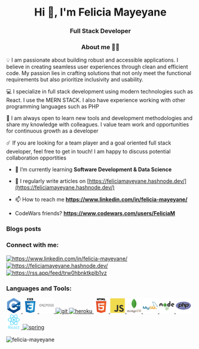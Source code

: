 
<h1 align="center">Hi 👋, I'm Felicia Mayeyane</h1>
<h3 align="center"> Full Stack Developer </h3>
 <h3 align="center"> About me 👩‍🎓 </h3>

 <p> 💡  I am passionate about building robust and accessible applications. I believe in creating seamless user experiences through clean and efficient code. My passion lies in crafting solutions that not only meet the functional requirements but also prioritize inclusivity and usability.</p>

 <p> 💻  I specialize in full stack development using modern technologies such as React. I use the MERN STACK. I also have experience working with other programming languages such as PHP</p>

 <p> 📖  I am always open to learn new tools and development methodologies and share my knowledge with colleagues. I value team work and opportunities for continuous growth as a developer</p>

<p> ☄️  If you are looking for a team player and a goal oriented full stack developer, feel free to get in touch! I am happy to discuss potential collaboration opportities</p>


- 🌱 I’m currently learning **Software Development & Data Science**

- 📝 I regularly write articles on [https://feliciamayeyane.hashnode.dev/](https://feliciamayeyane.hashnode.dev/)

- 📫 How to reach me **https://www.linkedin.com/in/felicia-mayeyane/**
- CodeWars friends?  **https://www.codewars.com/users/FeliciaM**

### Blogs posts
<!-- BLOG-POST-LIST:START -->
<!-- BLOG-POST-LIST:END -->

<h3 align="left">Connect with me:</h3>
<p align="left">
<a href="https://linkedin.com/in/https://www.linkedin.com/in/felicia-mayeyane/" target="blank"><img align="center" src="https://raw.githubusercontent.com/rahuldkjain/github-profile-readme-generator/master/src/images/icons/Social/linked-in-alt.svg" alt="https://www.linkedin.com/in/felicia-mayeyane/" height="30" width="40" /></a>
<a href="https://hashnode.com/https://feliciamayeyane.hashnode.dev/" target="blank"><img align="center" src="https://raw.githubusercontent.com/rahuldkjain/github-profile-readme-generator/master/src/images/icons/Social/hashnode.svg" alt="https://feliciamayeyane.hashnode.dev/" height="30" width="40" /></a>
<a href="/https://rss.app/feed/trw0hbnktkplb1vz" target="blank"><img align="center" src="https://raw.githubusercontent.com/rahuldkjain/github-profile-readme-generator/master/src/images/icons/Social/rss.svg" alt="https://rss.app/feed/trw0hbnktkplb1vz" height="30" width="40" /></a>
</p>

<h3 align="left">Languages and Tools:</h3>
<p align="left"> <a href="https://www.w3schools.com/cpp/" target="_blank" rel="noreferrer"> <img src="https://raw.githubusercontent.com/devicons/devicon/master/icons/cplusplus/cplusplus-original.svg" alt="cplusplus" width="40" height="40"/> </a> <a href="https://www.w3schools.com/css/" target="_blank" rel="noreferrer"> <img src="https://raw.githubusercontent.com/devicons/devicon/master/icons/css3/css3-original-wordmark.svg" alt="css3" width="40" height="40"/> </a> <a href="https://expressjs.com" target="_blank" rel="noreferrer"> <img src="https://raw.githubusercontent.com/devicons/devicon/master/icons/express/express-original-wordmark.svg" alt="express" width="40" height="40"/> </a> <a href="https://git-scm.com/" target="_blank" rel="noreferrer"> <img src="https://www.vectorlogo.zone/logos/git-scm/git-scm-icon.svg" alt="git" width="40" height="40"/> </a> <a href="https://heroku.com" target="_blank" rel="noreferrer"> <img src="https://www.vectorlogo.zone/logos/heroku/heroku-icon.svg" alt="heroku" width="40" height="40"/> </a> <a href="https://www.w3.org/html/" target="_blank" rel="noreferrer"> <img src="https://raw.githubusercontent.com/devicons/devicon/master/icons/html5/html5-original-wordmark.svg" alt="html5" width="40" height="40"/> </a> <a href="https://developer.mozilla.org/en-US/docs/Web/JavaScript" target="_blank" rel="noreferrer"> <img src="https://raw.githubusercontent.com/devicons/devicon/master/icons/javascript/javascript-original.svg" alt="javascript" width="40" height="40"/> </a> <a href="https://www.mongodb.com/" target="_blank" rel="noreferrer"> <img src="https://raw.githubusercontent.com/devicons/devicon/master/icons/mongodb/mongodb-original-wordmark.svg" alt="mongodb" width="40" height="40"/> </a> <a href="https://www.mysql.com/" target="_blank" rel="noreferrer"> <img src="https://raw.githubusercontent.com/devicons/devicon/master/icons/mysql/mysql-original-wordmark.svg" alt="mysql" width="40" height="40"/> </a> <a href="https://nodejs.org" target="_blank" rel="noreferrer"> <img src="https://raw.githubusercontent.com/devicons/devicon/master/icons/nodejs/nodejs-original-wordmark.svg" alt="nodejs" width="40" height="40"/> </a> <a href="https://www.php.net" target="_blank" rel="noreferrer"> <img src="https://raw.githubusercontent.com/devicons/devicon/master/icons/php/php-original.svg" alt="php" width="40" height="40"/> </a> <a href="https://reactjs.org/" target="_blank" rel="noreferrer"> <img src="https://raw.githubusercontent.com/devicons/devicon/master/icons/react/react-original-wordmark.svg" alt="react" width="40" height="40"/> </a> <a href="https://spring.io/" target="_blank" rel="noreferrer"> <img src="https://www.vectorlogo.zone/logos/springio/springio-icon.svg" alt="spring" width="40" height="40"/> </a> </p>

<p><img align="center" src="https://github-readme-stats.vercel.app/api/top-langs?username=felicia-mayeyane&show_icons=true&locale=en&layout=compact" alt="felicia-mayeyane" /></p>
